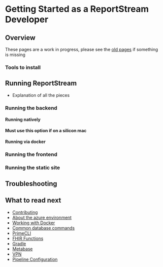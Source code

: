 # Getting Started as a ReportStream Developer

## Overview

These pages are a work in progress, please see the [old pages](../docs_deprecated/getting-started/getting-started.md) if something is missing

### Tools to install

## Running ReportStream

- Explanation of all the pieces

### Running the backend

#### Running natively

**Must use this option if on a silicon mac**

#### Running via docker

### Running the frontend

### Running the static site

## Troubleshooting

## What to read next

- [Contributing](./contributing.md)
- [About the azure environment](./azure.md)
- [Working with Docker](./docker.md)
- [Common database commands](./postgres-database.md)
- [PrimeCLI](./prime-cli.md)
- [FHIR Functions](./fhir-functions.md)
- [Gradle](./gradle.md)
- [Metabase](./metabase.md)
- [VPN](./vpn.md)
- [Pipeline Configuration](./universal-pipeline-configuration.md)